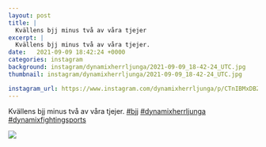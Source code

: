 ```yaml
---
layout: post
title: |
  Kvällens bjj minus två av våra tjejer
excerpt: |
  Kvällens bjj minus två av våra tjejer.   
date:   2021-09-09 18:42:24 +0000
categories: instagram
background: instagram/dynamixherrljunga/2021-09-09_18-42-24_UTC.jpg
thumbnail: instagram/dynamixherrljunga/2021-09-09_18-42-24_UTC.jpg

instagram_url: https://www.instagram.com/dynamixherrljunga/p/CTnIBMxDBZ-
---
```

Kvällens bjj minus två av våra tjejer. [#bjj](https://www.instagram.com/explore/tags/bjj/) [#dynamixherrljunga](https://www.instagram.com/explore/tags/dynamixherrljunga/) [#dynamixfightingsports](https://www.instagram.com/explore/tags/dynamixfightingsports/)



<img src='{{ site.baseurl }}/instagram/dynamixherrljunga/2021-09-09_18-42-24_UTC.jpg' class='img-fluid' />
